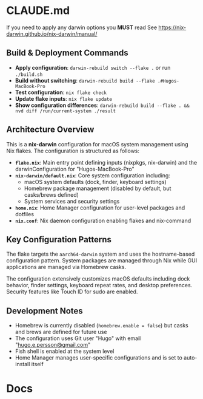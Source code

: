 # CLAUDE.md

If you need to apply any darwin options you **MUST** read See https://nix-darwin.github.io/nix-darwin/manual/ 

## Build & Deployment Commands

- **Apply configuration**: `darwin-rebuild switch --flake .` or run `./build.sh`
- **Build without switching**: `darwin-rebuild build --flake .#Hugos-MacBook-Pro`
- **Test configuration**: `nix flake check`
- **Update flake inputs**: `nix flake update`
- **Show configuration differences**: `darwin-rebuild build --flake . && nvd diff /run/current-system ./result`

## Architecture Overview

This is a **nix-darwin** configuration for macOS system management using Nix flakes. The configuration is structured as follows:

- **`flake.nix`**: Main entry point defining inputs (nixpkgs, nix-darwin) and the darwinConfiguration for "Hugos-MacBook-Pro"
- **`nix-darwin/default.nix`**: Core system configuration including:
  - macOS system defaults (dock, finder, keyboard settings)
  - Homebrew package management (disabled by default, but casks/brews defined)
  - System services and security settings
- **`home.nix`**: Home Manager configuration for user-level packages and dotfiles
- **`nix.conf`**: Nix daemon configuration enabling flakes and nix-command

## Key Configuration Patterns

The flake targets the `aarch64-darwin` system and uses the hostname-based configuration pattern. System packages are managed through Nix while GUI applications are managed via Homebrew casks.

The configuration extensively customizes macOS defaults including dock behavior, finder settings, keyboard repeat rates, and desktop preferences. Security features like Touch ID for sudo are enabled.

## Development Notes

- Homebrew is currently disabled (`homebrew.enable = false`) but casks and brews are defined for future use
- The configuration uses Git user "Hugo" with email "hugo.e.persson@gmail.com"
- Fish shell is enabled at the system level
- Home Manager manages user-specific configurations and is set to auto-install itself

# Docs
